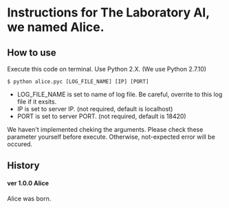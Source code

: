 # Instructions for The Laboratory AI, we named Alice.

## How to use
Execute this code on terminal.
Use Python 2.X. (We use Python 2.7.10)

```
$ python alice.pyc [LOG_FILE_NAME] [IP] [PORT] 
```

- LOG_FILE_NAME is set to name of log file.  Be careful, overrite to this log file if it exsits.
- IP is set to server IP. (not required, default is localhost)
- PORT is set to server PORT. (not required, default is 18420)

We haven't implemented cheking the arguments. Please check these parameter yourself before execute.
Otherwise, not-expected error will be occured.

## History
#### ver 1.0.0 Alice
Alice was born.